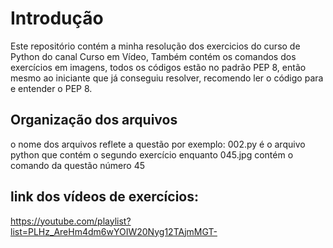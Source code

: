 # Introdução #
Este repositório contém a minha resolução dos exercicios do curso de Python do canal Curso em Vídeo, Também contém os comandos dos exercícios em imagens, todos os códigos estão no padrão PEP 8, então mesmo ao iniciante que já conseguiu resolver, recomendo ler o código para e entender o PEP 8.
## Organização dos arquivos ##
o nome dos arquivos reflete a questão por exemplo: 002.py é o arquivo python que contém o segundo exercício enquanto 045.jpg contém o comando da questão número 45
## link dos vídeos de exercícios: ##
https://youtube.com/playlist?list=PLHz_AreHm4dm6wYOIW20Nyg12TAjmMGT-
